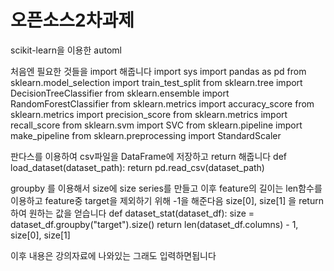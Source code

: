 # 오픈소스2차과제
scikit-learn을 이용한 automl

처음엔 필요한 것들을 import 해줍니다
import sys
import pandas as pd
from sklearn.model_selection import train_test_split
from sklearn.tree import DecisionTreeClassifier
from sklearn.ensemble import RandomForestClassifier
from sklearn.metrics import accuracy_score
from sklearn.metrics import precision_score
from sklearn.metrics import recall_score
from sklearn.svm import SVC
from sklearn.pipeline import make_pipeline
from sklearn.preprocessing import StandardScaler

판다스를 이용하여 csv파일을 DataFrame에 저장하고 return 해줍니다
def load_dataset(dataset_path):
	return pd.read_csv(dataset_path)


groupby 를 이용해서 size에 size series를 만들고 이후 feature의 길이는 len함수를 이용하고 feature중 target을 제외하기 위해 -1을 해준다음 size[0], size[1]
을 return 하여 원하는 값을 얻습니다
def dataset_stat(dataset_df):
    size = dataset_df.groupby("target").size()
    return len(dataset_df.columns) - 1, size[0], size[1]
   
이후 내용은 강의자료에 나와있는 그래도 입력하면됩니다
